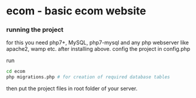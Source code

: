 # ecom - basic ecom website


### running the project

for this you need php7+, MySQL, php7-mysql and any php webserver like apache2, wamp etc.
after installing above. config the project in config.php

run 

```sh
cd ecom
php migrations.php # for creation of required database tables

```

then put the project files in root folder of your server.
